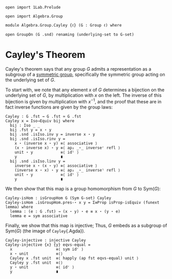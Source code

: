 ```
open import 1Lab.Prelude

open import Algebra.Group

module Algebra.Group.Cayley {ℓ} (G : Group ℓ) where

open GroupOn (G .snd) renaming (underlying-set to G-set)
```

# Cayley's Theorem

Cayley's theorem says that any group $G$ admits a representation as a
subgroup of a [symmetric group], specifically the symmetric group acting
on the underlying set of $G$.

[symmetric group]: Algebra.Group.html#symmetric-groups

To start with, we note that any element $x$ of $G$ determines a
bijection on the underlying set of $G$, by multiplication with $x$ on
the left. The inverse of this bijection is given by multiplication with
$x^{-1}$, and the proof that these are in fact inverse functions are
given by the group laws:

```
Cayley : G .fst → G .fst ≃ G .fst
Cayley x = Iso→Equiv bij where
  bij : Iso _ _
  bij .fst y = x ⋆ y
  bij .snd .isIso.inv y = inverse x ⋆ y
  bij .snd .isIso.rinv y =
    x ⋆ (inverse x ⋆ y) ≡⟨ associative ⟩
    (x ⋆ inverse x) ⋆ y ≡⟨ ap₂ _⋆_ inverseʳ refl ⟩
    unit ⋆ y            ≡⟨ idˡ ⟩
    y                   ∎
  bij .snd .isIso.linv y =
    inverse x ⋆ (x ⋆ y) ≡⟨ associative ⟩
    (inverse x ⋆ x) ⋆ y ≡⟨ ap₂ _⋆_ inverseˡ refl ⟩
    unit ⋆ y            ≡⟨ idˡ ⟩
    y                   ∎
```

We then show that this map is a group homomorphism from $G$ to
$\mathrm{Sym}(G)$:

```
Cayley-isHom : isGroupHom G (Sym G-set) Cayley
Cayley-isHom .isGroupHom.pres-⋆ x y = Σ≡Prop isProp-isEquiv (funext lemma) where
  lemma : (e : G .fst) → (x ⋆ y) ⋆ e ≡ x ⋆ (y ⋆ e)
  lemma e = sym associative
```

Finally, we show that this map is injective; Thus, $G$ embeds as a
subgroup of $\mathrm{Sym}(G)$ (the image of `Cayley`{.Agda}).

```
Cayley-injective : injective Cayley
Cayley-injective {x} {y} eqvs-equal =
  x                   ≡⟨ sym idʳ ⟩
  x ⋆ unit            ≡⟨⟩ 
  Cayley x .fst unit  ≡⟨ happly (ap fst eqvs-equal) unit ⟩
  Cayley y .fst unit  ≡⟨⟩
  y ⋆ unit            ≡⟨ idʳ ⟩
  y                   ∎
```
